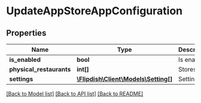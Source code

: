 # UpdateAppStoreAppConfiguration

## Properties
Name | Type | Description | Notes
------------ | ------------- | ------------- | -------------
**is_enabled** | **bool** | Is enabled | 
**physical_restaurants** | **int[]** | Stores id&#39;s | [optional] 
**settings** | [**\Flipdish\\Client\Models\Setting[]**](Setting.md) | Settings | [optional] 

[[Back to Model list]](../README.md#documentation-for-models) [[Back to API list]](../README.md#documentation-for-api-endpoints) [[Back to README]](../README.md)


